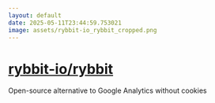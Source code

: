 ```yaml
---
layout: default
date: 2025-05-11T23:44:59.753021
image: assets/rybbit-io_rybbit_cropped.png
---
```


# [rybbit-io/rybbit](https://github.com/rybbit-io/rybbit)

Open-source alternative to Google Analytics without cookies
